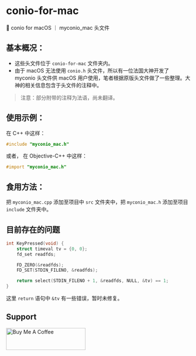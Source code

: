 # conio-for-mac

💜 conio for macOS ｜ myconio_mac 头文件

## 基本概况：

- 这些头文件位于 `conio-for-mac` 文件夹内。
- 由于 macOS 无法使用 `conio.h` 头文件，所以有一位法国大神开发了 myconio 头文件供 macOS 用户使用，笔者根据原版头文件做了一些整理。大神的相关信息包含于头文件的注释中。

> 注意：部分附带的注释为法语，尚未翻译。

## 使用示例：

在 C++ 中这样：

```c++
#include "myconio_mac.h"
```

或者，
在 Objective-C++ 中这样：

```objective-c++
#import "myconio_mac.h"
```

## 食用方法：

把 `myconio_mac.cpp` 添加至项目中 `src` 文件夹中，把 `myconio_mac.h` 添加至项目 `include` 文件夹中。

## 目前存在的问题

```cpp
int KeyPressed(void) {
    struct timeval tv = {0, 0};
    fd_set readfds;

    FD_ZERO(&readfds);
    FD_SET(STDIN_FILENO, &readfds);

    return select(STDIN_FILENO + 1, &readfds, NULL, &tv) == 1;
}
```

这里 `return` 语句中 `&tv` 有一些错误，暂时未修复。

## Support

<a href="https://www.buymeacoffee.com/rainchen" target="_blank"><img src="https://cdn.buymeacoffee.com/buttons/v2/default-yellow.png" alt="Buy Me A Coffee" style="height: 60px !important;width: 217px !important;" ></a>
